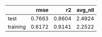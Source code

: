 |          |   rmse |     r2 |   avg_nll |
|:---------|-------:|-------:|----------:|
| test     | 0.7663 | 0.8604 |    2.4924 |
| training | 0.6172 | 0.9141 |    2.2522 |